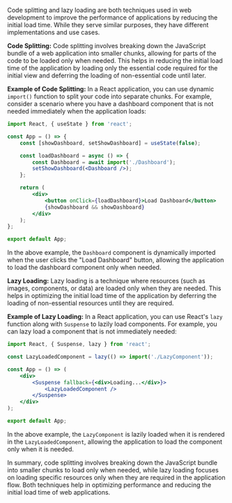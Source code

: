 Code splitting and lazy loading are both techniques used in web development to improve the performance of applications by reducing the initial load time. While they serve similar purposes, they have different implementations and use cases.

**Code Splitting:**
Code splitting involves breaking down the JavaScript bundle of a web application into smaller chunks, allowing for parts of the code to be loaded only when needed. This helps in reducing the initial load time of the application by loading only the essential code required for the initial view and deferring the loading of non-essential code until later.

**Example of Code Splitting:**
In a React application, you can use dynamic `import()` function to split your code into separate chunks. For example, consider a scenario where you have a dashboard component that is not needed immediately when the application loads:

```jsx
import React, { useState } from 'react';

const App = () => {
    const [showDashboard, setShowDashboard] = useState(false);

    const loadDashboard = async () => {
        const Dashboard = await import('./Dashboard');
        setShowDashboard(<Dashboard />);
    };

    return (
        <div>
            <button onClick={loadDashboard}>Load Dashboard</button>
            {showDashboard && showDashboard}
        </div>
    );
};

export default App;
```

In the above example, the `Dashboard` component is dynamically imported when the user clicks the "Load Dashboard" button, allowing the application to load the dashboard component only when needed.

**Lazy Loading:**
Lazy loading is a technique where resources (such as images, components, or data) are loaded only when they are needed. This helps in optimizing the initial load time of the application by deferring the loading of non-essential resources until they are required.

**Example of Lazy Loading:**
In a React application, you can use React's `lazy` function along with `Suspense` to lazily load components. For example, you can lazy load a component that is not immediately needed:

```jsx
import React, { Suspense, lazy } from 'react';

const LazyLoadedComponent = lazy(() => import('./LazyComponent'));

const App = () => (
    <div>
        <Suspense fallback={<div>Loading...</div>}>
            <LazyLoadedComponent />
        </Suspense>
    </div>
);

export default App;
```

In the above example, the `LazyComponent` is lazily loaded when it is rendered in the `LazyLoadedComponent`, allowing the application to load the component only when it is needed.

In summary, code splitting involves breaking down the JavaScript bundle into smaller chunks to load only when needed, while lazy loading focuses on loading specific resources only when they are required in the application flow. Both techniques help in optimizing performance and reducing the initial load time of web applications.
